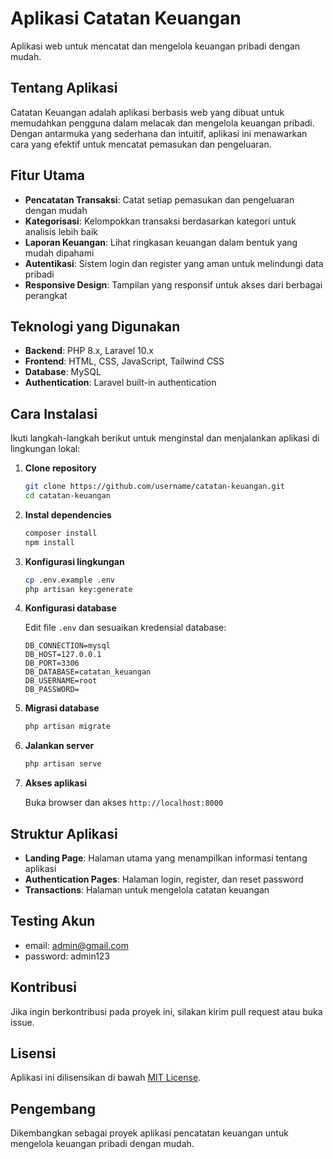 # Aplikasi Catatan Keuangan

Aplikasi web untuk mencatat dan mengelola keuangan pribadi dengan mudah.

## Tentang Aplikasi

Catatan Keuangan adalah aplikasi berbasis web yang dibuat untuk memudahkan pengguna dalam melacak dan mengelola keuangan pribadi. Dengan antarmuka yang sederhana dan intuitif, aplikasi ini menawarkan cara yang efektif untuk mencatat pemasukan dan pengeluaran.

## Fitur Utama

- **Pencatatan Transaksi**: Catat setiap pemasukan dan pengeluaran dengan mudah
- **Kategorisasi**: Kelompokkan transaksi berdasarkan kategori untuk analisis lebih baik
- **Laporan Keuangan**: Lihat ringkasan keuangan dalam bentuk yang mudah dipahami
- **Autentikasi**: Sistem login dan register yang aman untuk melindungi data pribadi
- **Responsive Design**: Tampilan yang responsif untuk akses dari berbagai perangkat

## Teknologi yang Digunakan

- **Backend**: PHP 8.x, Laravel 10.x
- **Frontend**: HTML, CSS, JavaScript, Tailwind CSS
- **Database**: MySQL
- **Authentication**: Laravel built-in authentication

## Cara Instalasi

Ikuti langkah-langkah berikut untuk menginstal dan menjalankan aplikasi di lingkungan lokal:

1. **Clone repository**

   ```bash
   git clone https://github.com/username/catatan-keuangan.git
   cd catatan-keuangan
   ```

2. **Instal dependencies**

   ```bash
   composer install
   npm install
   ```

3. **Konfigurasi lingkungan**

   ```bash
   cp .env.example .env
   php artisan key:generate
   ```

4. **Konfigurasi database**

   Edit file `.env` dan sesuaikan kredensial database:

   ```
   DB_CONNECTION=mysql
   DB_HOST=127.0.0.1
   DB_PORT=3306
   DB_DATABASE=catatan_keuangan
   DB_USERNAME=root
   DB_PASSWORD=
   ```

5. **Migrasi database**

   ```bash
   php artisan migrate
   ```

6. **Jalankan server**

   ```bash
   php artisan serve
   ```

7. **Akses aplikasi**

   Buka browser dan akses `http://localhost:8000`

## Struktur Aplikasi

- **Landing Page**: Halaman utama yang menampilkan informasi tentang aplikasi
- **Authentication Pages**: Halaman login, register, dan reset password
- **Transactions**: Halaman untuk mengelola catatan keuangan

## Testing Akun

- email: admin@gmail.com
- password: admin123

## Kontribusi

Jika ingin berkontribusi pada proyek ini, silakan kirim pull request atau buka issue.

## Lisensi

Aplikasi ini dilisensikan di bawah [MIT License](https://opensource.org/licenses/MIT).

## Pengembang

Dikembangkan sebagai proyek aplikasi pencatatan keuangan untuk mengelola keuangan pribadi dengan mudah.
